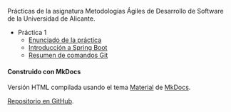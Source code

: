 
Prácticas de la asignatura Metodologías Ágiles de Desarrollo de
Software de la Universidad de Alicante.

- Práctica 1
    - [Enunciado de la práctica](01-intro-spring-boot/practica1.md)
    - [Introducción a Spring Boot](01-intro-spring-boot/intro-spring-boot.md)
    - [Resumen de comandos Git](01-intro-spring-boot/comandos-git.md)
    
<!-- - [Práctica 2](02-todolist/practica2.md)
- [Práctica 3](03-pruebas-tdd/integration-tdd.md)
- [Práctica 4](04-gitflow-despliegue/gitflow-despliegue.md)
- [Práctica 5](05-iteracion-scrum/iteracion-scrum.md) -->


#### Construido con MkDocs ####

Versión HTML compilada usando el tema
[Material](https://squidfunk.github.io/mkdocs-material/) de
[MkDocs](https://www.mkdocs.org).

[Repositorio en GitHub](https://github.com/emartineUA/practicas-mads).

